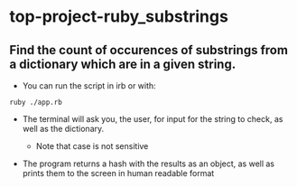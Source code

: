 # top-project-ruby_substrings
## Find the count of occurences of substrings from a dictionary which are in a given string.

* You can run the script in irb or with:

```
ruby ./app.rb
```

* The terminal will ask you, the user, for input for the string to check, as well as the dictionary.
    * Note that case is not sensitive

* The program returns a hash with the results as an object, as well as prints them to the screen
in human readable format
